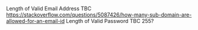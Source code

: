 Length of Valid Email Address TBC  https://stackoverflow.com/questions/5087426/how-many-sub-domain-are-allowed-for-an-email-id
Length of Valid Password TBC 255?